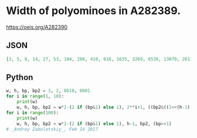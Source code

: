 # Width of polyominoes in A282389\.
https://oeis.org/A282390
## JSON
```JSON
[3, 5, 8, 14, 27, 53, 104, 206, 410, 818, 1635, 3269, 6536, 13070, 26139, 52277, 104552, 209102, 418202, 836402, 1672803, 3345605, 6691209, 13382417, 26764832, 53529662, 107059322, 214118642, 428237283, 856474565, 1712949128, 3425898254, 6851796507]
```
## Python
```Python
w, h, bp, bp2 = 3, 2, 0b10, 0b01
for i in range(1, 10):
    print(w)
    w, h, bp, bp2 = w*2-(2 if (bp&1) else 1), 2**i+1, ((bp2&((1<<(h-1))-1))<<h)+bp2, (bp<<(h-1))+(bp>>1)
for i in range(100):
    print(w)
    w, h, bp, bp2 = w*2-(2 if (bp&1) else 1), h-1, bp2, (bp>>1)
# _Andrey Zabolotskiy_, Feb 14 2017
```
